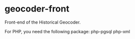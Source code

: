 # geocoder-front
Front-end of the Historical Geocoder.

For PHP, you need the following package: php-pgsql php-xml
